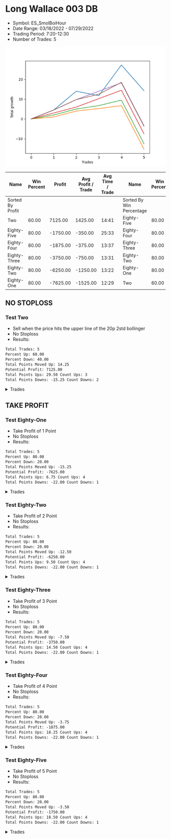 # Long Wallace 003 DB 
- Symbol: ES_SmolBoiHour
- Date Range: 03/18/2022 - 07/29/2022
- Trading Period: 7:20-12:30
- Number of Trades: 5

![Plot](LongWallace003DBES_SmolBoiHour.png)

| Name | Win Percent | Profit | Avg Profit / Trade | Avg Time / Trade |      | Name | Win Percent | Profit | Avg Profit / Trade | Avg Time / Trade |
| ---- | ----------- | ------ | ------------------ | ---------------- | ---- | ---- | ----------- | ------ | ------------------ | ---------------- |
| Sorted By <br> Profit | | | | | | Sorted By <br> Win Percentage ||||
| Two | 60.00 | 7125.00 | 1425.00 | 14:41 |     | Eighty-Five | 80.00 | -1750.00 | -350.00 | 25:33 |
| Eighty-Five | 80.00 | -1750.00 | -350.00 | 25:33 |     | Eighty-Four | 80.00 | -1875.00 | -375.00 | 13:37 |
| Eighty-Four | 80.00 | -1875.00 | -375.00 | 13:37 |     | Eighty-Three | 80.00 | -3750.00 | -750.00 | 13:31 |
| Eighty-Three | 80.00 | -3750.00 | -750.00 | 13:31 |     | Eighty-Two | 80.00 | -6250.00 | -1250.00 | 13:22 |
| Eighty-Two | 80.00 | -6250.00 | -1250.00 | 13:22 |     | Eighty-One | 80.00 | -7625.00 | -1525.00 | 12:29 |
| Eighty-One | 80.00 | -7625.00 | -1525.00 | 12:29 |     | Two | 60.00 | 7125.00 | 1425.00 | 14:41 |

## NO STOPLOSS

### Test Two
* Sell when the price hits the upper line of the 20p 2std bollinger
* No Stoploss
* Results:
```
Total Trades: 5
Percent Up: 60.00
Percent Down: 40.00
Total Points Moved Up: 14.25
Potential Profit: 7125.00
Total Points Ups: 29.50 Count Ups: 3
Total Points Downs: -15.25 Count Downs: 2
```

<details><summary>Trades</summary>

<code>In: 2022-03-31 08:38:00		Out: 2022-03-31 08:41:10		Total Position Time: 03:10		Total Move Up: 4.50		Total to Date: 4.50</code> <br />
<code>In: 2022-05-17 11:25:00		Out: 2022-05-17 11:40:00		Total Position Time: 15:00		Total Move Up: 9.50		Total to Date: 14.00</code> <br />
<code>In: 2022-05-19 07:33:00		Out: 2022-05-19 07:55:50		Total Position Time: 22:50		Total Move Up: -2.25		Total to Date: 11.75</code> <br />
<code>In: 2022-05-19 10:52:00		Out: 2022-05-19 10:55:15		Total Position Time: 03:15		Total Move Up: 15.50		Total to Date: 27.25</code> <br />
<code>In: 2022-06-08 09:30:00		Out: 2022-06-08 09:59:10		Total Position Time: 29:10		Total Move Up: -13.00		Total to Date: 14.25</code> <br />


</details>

## TAKE PROFIT

### Test Eighty-One
* Take Profit of 1 Point
* No Stoploss
* Results:
```
Total Trades: 5
Percent Up: 80.00
Percent Down: 20.00
Total Points Moved Up: -15.25
Potential Profit: -7625.00
Total Points Ups: 6.75 Count Ups: 4
Total Points Downs: -22.00 Count Downs: 1
```

<details><summary>Trades</summary>

<code>In: 2022-03-31 08:38:00		Out: 2022-03-31 08:38:20		Total Position Time: 00:20		Total Move Up: 1.00		Total to Date: 1.00</code> <br />
<code>In: 2022-05-17 11:25:00		Out: 2022-05-17 11:26:40		Total Position Time: 01:40		Total Move Up: 3.00		Total to Date: 4.00</code> <br />
<code>In: 2022-05-19 07:33:00		Out: 2022-05-19 07:33:10		Total Position Time: 00:10		Total Move Up: 1.25		Total to Date: 5.25</code> <br />
<code>In: 2022-05-19 10:52:00		Out: 2022-05-19 10:52:20		Total Position Time: 00:20		Total Move Up: 1.50		Total to Date: 6.75</code> <br />
<code>In: 2022-06-08 09:30:00		Out: 2022-06-08 10:29:55		Total Position Time: 59:55		Total Move Up: -22.00		Total to Date: -15.25</code> <br />


</details>

### Test Eighty-Two
* Take Profit of 2 Point
* No Stoploss
* Results:
```
Total Trades: 5
Percent Up: 80.00
Percent Down: 20.00
Total Points Moved Up: -12.50
Potential Profit: -6250.00
Total Points Ups: 9.50 Count Ups: 4
Total Points Downs: -22.00 Count Downs: 1
```

<details><summary>Trades</summary>

<code>In: 2022-03-31 08:38:00		Out: 2022-03-31 08:40:35		Total Position Time: 02:35		Total Move Up: 2.00		Total to Date: 2.00</code> <br />
<code>In: 2022-05-17 11:25:00		Out: 2022-05-17 11:26:40		Total Position Time: 01:40		Total Move Up: 3.00		Total to Date: 5.00</code> <br />
<code>In: 2022-05-19 07:33:00		Out: 2022-05-19 07:35:00		Total Position Time: 02:00		Total Move Up: 1.75		Total to Date: 6.75</code> <br />
<code>In: 2022-05-19 10:52:00		Out: 2022-05-19 10:52:40		Total Position Time: 00:40		Total Move Up: 2.75		Total to Date: 9.50</code> <br />
<code>In: 2022-06-08 09:30:00		Out: 2022-06-08 10:29:55		Total Position Time: 59:55		Total Move Up: -22.00		Total to Date: -12.50</code> <br />


</details>

### Test Eighty-Three
* Take Profit of 3 Point
* No Stoploss
* Results:
```
Total Trades: 5
Percent Up: 80.00
Percent Down: 20.00
Total Points Moved Up: -7.50
Potential Profit: -3750.00
Total Points Ups: 14.50 Count Ups: 4
Total Points Downs: -22.00 Count Downs: 1
```

<details><summary>Trades</summary>

<code>In: 2022-03-31 08:38:00		Out: 2022-03-31 08:41:05		Total Position Time: 03:05		Total Move Up: 3.00		Total to Date: 3.00</code> <br />
<code>In: 2022-05-17 11:25:00		Out: 2022-05-17 11:26:40		Total Position Time: 01:40		Total Move Up: 3.00		Total to Date: 6.00</code> <br />
<code>In: 2022-05-19 07:33:00		Out: 2022-05-19 07:35:10		Total Position Time: 02:10		Total Move Up: 4.25		Total to Date: 10.25</code> <br />
<code>In: 2022-05-19 10:52:00		Out: 2022-05-19 10:52:45		Total Position Time: 00:45		Total Move Up: 4.25		Total to Date: 14.50</code> <br />
<code>In: 2022-06-08 09:30:00		Out: 2022-06-08 10:29:55		Total Position Time: 59:55		Total Move Up: -22.00		Total to Date: -7.50</code> <br />


</details>

### Test Eighty-Four
* Take Profit of 4 Point
* No Stoploss
* Results:
```
Total Trades: 5
Percent Up: 80.00
Percent Down: 20.00
Total Points Moved Up: -3.75
Potential Profit: -1875.00
Total Points Ups: 18.25 Count Ups: 4
Total Points Downs: -22.00 Count Downs: 1
```

<details><summary>Trades</summary>

<code>In: 2022-03-31 08:38:00		Out: 2022-03-31 08:41:10		Total Position Time: 03:10		Total Move Up: 4.50		Total to Date: 4.50</code> <br />
<code>In: 2022-05-17 11:25:00		Out: 2022-05-17 11:27:05		Total Position Time: 02:05		Total Move Up: 5.25		Total to Date: 9.75</code> <br />
<code>In: 2022-05-19 07:33:00		Out: 2022-05-19 07:35:10		Total Position Time: 02:10		Total Move Up: 4.25		Total to Date: 14.00</code> <br />
<code>In: 2022-05-19 10:52:00		Out: 2022-05-19 10:52:45		Total Position Time: 00:45		Total Move Up: 4.25		Total to Date: 18.25</code> <br />
<code>In: 2022-06-08 09:30:00		Out: 2022-06-08 10:29:55		Total Position Time: 59:55		Total Move Up: -22.00		Total to Date: -3.75</code> <br />


</details>

### Test Eighty-Five
* Take Profit of 5 Point
* No Stoploss
* Results:
```
Total Trades: 5
Percent Up: 80.00
Percent Down: 20.00
Total Points Moved Up: -3.50
Potential Profit: -1750.00
Total Points Ups: 18.50 Count Ups: 4
Total Points Downs: -22.00 Count Downs: 1
```

<details><summary>Trades</summary>

<code>In: 2022-03-31 08:38:00		Out: 2022-03-31 08:42:55		Total Position Time: 04:55		Total Move Up: 4.50		Total to Date: 4.50</code> <br />
<code>In: 2022-05-17 11:25:00		Out: 2022-05-17 11:27:05		Total Position Time: 02:05		Total Move Up: 5.25		Total to Date: 9.75</code> <br />
<code>In: 2022-05-19 07:33:00		Out: 2022-05-19 08:32:55		Total Position Time: 59:55		Total Move Up: 2.75		Total to Date: 12.50</code> <br />
<code>In: 2022-05-19 10:52:00		Out: 2022-05-19 10:52:55		Total Position Time: 00:55		Total Move Up: 6.00		Total to Date: 18.50</code> <br />
<code>In: 2022-06-08 09:30:00		Out: 2022-06-08 10:29:55		Total Position Time: 59:55		Total Move Up: -22.00		Total to Date: -3.50</code> <br />


</details>
